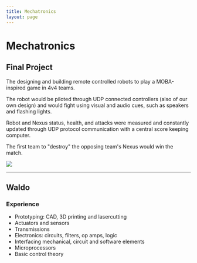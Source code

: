 ```yaml
---
title: Mechatronics
layout: page
---
```

# Mechatronics

## Final Project
The designing and building remote controlled robots to play a MOBA-inspired game in 4v4 teams.

The robot would be piloted through UDP connected controllers (also of our own design) and would fight using visual and audio cues, such as speakers and flashing lights.

Robot and Nexus status, health, and attacks were measured and constantly updated through UDP protocol communication with a central score keeping computer.

The first team to "destroy" the opposing team's Nexus would win the match.

![](https://github.com/susan-z/susan-z.github.io/blob/master/img/mechatronicsGif.gif?raw=true)

---
## Waldo


### Experience
* Prototyping: CAD, 3D printing and lasercutting
* Actuators and sensors
* Transmissions
* Electronics: circuits, filters, op amps, logic
* Interfacing mechanical, circuit and software elements
* Microprocessors
* Basic control theory
